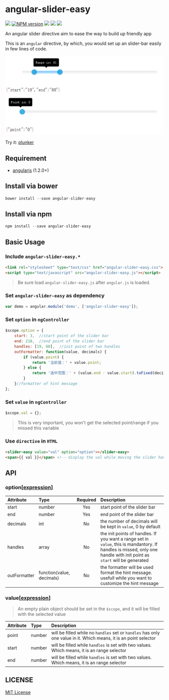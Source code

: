 angular-slider-easy
====================
![][bower-url]
[![NPM version][npm-image]][npm-url]
![][david-url]
![][dt-url]
![][license-url]


An angular slider directive aim to ease the way to build up friendly app

This is an `angular` directive, by which, you would set up an slider-bar easily in few lines of code.

![](https://raw.githubusercontent.com/leftstick/angular-slider-easy/master/docs/img/example.png)

Try it: [plunker](http://plnkr.co/edit/sf0a6NBQ8GO5NccIBMY8?p=preview)

## Requirement ##

- [angularjs](http://angularjs.org/) (1.2.0+)

## Install via bower ##

```JavaScript
bower install --save angular-slider-easy
```

## Install via npm ##

```JavaScript
npm install --save angular-slider-easy
```

## Basic Usage ##

### Include `angular-slider-easy.*` ###

```HTML
<link rel="stylesheet" type="text/css" href="angular-slider-easy.css">
<script type="text/javascript" src="angular-slider-easy.js"></script>
```

> Be sure load `angular-slider-easy.js` after `angular.js` is loaded.


### Set `angular-slider-easy` as dependency ###

```JavaScript
var demo = angular.module('demo', ['angular-slider-easy']);
```

### Set `option` in `ngController` ###

```JavaScript
$scope.option = {
    start: 3,  //start point of the slider bar
    end: 218,  //end point of the slider bar
    handles: [19, 60],  //init point of two handles
    outFormatter: function(value, decimals) {
        if (value.point) {
            return '当前值：' + value.point;
        } else {
            return '选中范围：' + (value.end - value.start).toFixed(decimals);
        }
    }//formatter of hint message
};
```

### Set `value` in `ngController` ###

```JavaScript
$scope.val = {};
```

> This is very important, you won't get the selected point/range if you missed this variable

### Use `directive` in `HTML` ###

```HTML
<slider-easy value="val" option="option"></slider-easy>
<span>{{ val }}</span> <!-- display the val while moving the slider handle -->
```


## API ##

### option[[expression]] ###

| Attribute        | Type           | Required  | Description |
| :------------- |:-------------| :-----:| :-----|
| start | number | Yes | start point of the slider bar |
| end | number | Yes | end point of the slider bar |
| decimals | int | No | the number of decimals will be kept in `value`, 0 by default |
| handles | array | No | the init points of handles. If you want a range set in `value`, this is mandantory. If handles is missed, only one handle with init point as `start` will be generated |
| outFormatter | function(value, decimals) | No | the formatter will be used format the hint message. usefull while you want to customize the hint message |

### value[[expression]] ###

> An empty plain object should be set in the `$scope`, and it will be filled with the selected value

| Attribute        | Type             | Description |
| :------------- |:-------------| :-----|
| point | number | will be filled while no `handles` set or `handles` has only one value in it. Which means, it is an point selector |
| start | number | will be filled while `handles` is set with two values. Which means, it is an range selector |
| end | number | will be filled while `handles` is set with two values. Which means, it is an range selector |

## LICENSE ##

[MIT License](https://raw.githubusercontent.com/leftstick/angular-slider-easy/master/LICENSE)



[expression]: https://docs.angularjs.org/guide/expression
[bower-url]: https://img.shields.io/bower/v/angular-slider-easy.svg
[npm-url]: https://npmjs.org/package/angular-slider-easy
[npm-image]: https://badge.fury.io/js/angular-slider-easy.png
[david-url]: https://david-dm.org/leftstick/angular-slider-easy.png
[dt-url]:https://img.shields.io/npm/dt/angular-slider-easy.svg
[license-url]:https://img.shields.io/npm/l/angular-slider-easy.svg
